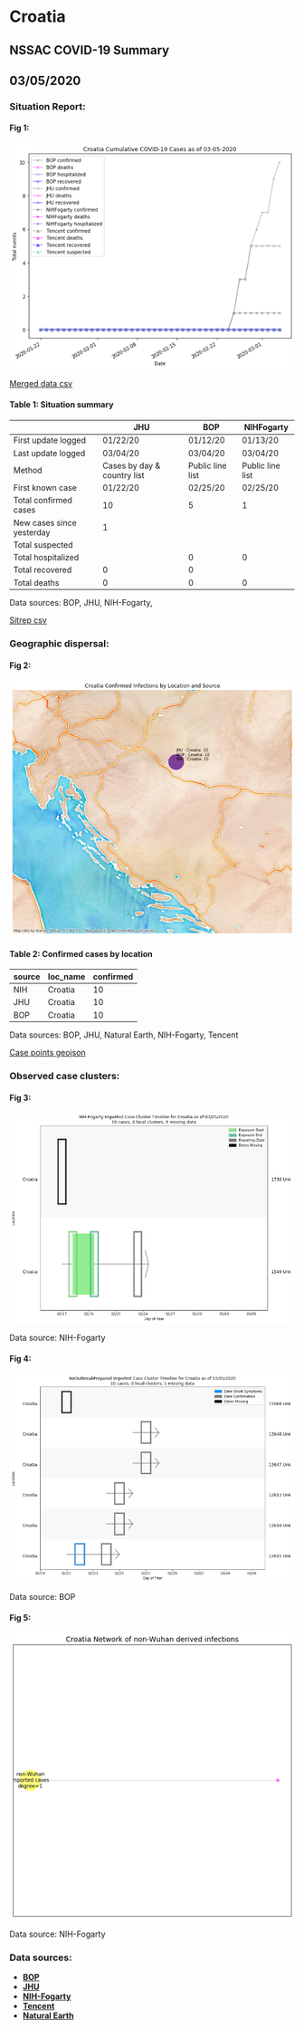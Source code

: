 # Croatia
## NSSAC COVID-19 Summary
## 03/05/2020



### Situation Report:
#### Fig 1:
![Croatia cases](../merged_histories/Croatia_merged_histories.png)

[Merged data csv](https://github.com/SchlittDataSci/SchlittDataSci.github.io/blob/master/data/tables/Croatia_merged_daily.csv)

#### Table 1: Situation summary


|                           | JHU                         | BOP              | NIHFogarty       |
|---------------------------|-----------------------------|------------------|------------------|
| First update logged       | 01/22/20                    | 01/12/20         | 01/13/20         |
| Last update logged        | 03/04/20                    | 03/04/20         | 03/04/20         |
| Method                    | Cases by day & country list | Public line list | Public line list |
| First known case          | 01/22/20                    | 02/25/20         | 02/25/20         |
| Total confirmed cases     | 10                          | 5                | 1                |
| New cases since yesterday | 1                           |                  |                  |
| Total suspected           |                             |                  |                  |
| Total hospitalized        |                             | 0                | 0                |
| Total recovered           | 0                           | 0                |                  |
| Total deaths              | 0                           | 0                | 0                |

Data sources: BOP, JHU, NIH-Fogarty, 


[Sitrep csv](https://github.com/SchlittDataSci/SchlittDataSci.github.io/blob/master/data/tables/Croatia_sitrep.csv)

### Geographic dispersal:
#### Fig 2:
![Croatia mapped](../case_locs/Croatia_case_locs.png)

#### Table 2: Confirmed cases by location


| source   | loc_name   |   confirmed |
|----------|------------|-------------|
| NIH      | Croatia    |          10 |
| JHU      | Croatia    |          10 |
| BOP      | Croatia    |          10 |

Data sources: BOP, JHU, Natural Earth, NIH-Fogarty, Tencent


[Case points geojson](https://github.com/SchlittDataSci/SchlittDataSci.github.io/blob/master/data/shapes/Croatia_case_locs.geojson)

### Observed case clusters:
#### Fig 3:
![Croatia cases](../cluster_analysis/Croatia_imported_cases_NIHFogarty.png)



Data source: NIH-Fogarty


#### Fig 4:
![Croatia cases](../cluster_analysis/Croatia_imported_cases_BOP.png)



Data source: BOP


#### Fig 5:
![Croatia network](../autochthonous_networks/Croatia_network.png)



Data source: NIH-Fogarty


### Data sources:
* **[BOP](https://github.com/beoutbreakprepared/nCoV2019)**
* **[JHU](https://github.com/CSSEGISandData/COVID-19)** 
* **[NIH-Fogarty](https://docs.google.com/spreadsheets/d/1jS24DjSPVWa4iuxuD4OAXrE3QeI8c9BC1hSlqr-NMiU/edit#gid=1187587451)** 
* **[Tencent](https://news.qq.com/zt2020/page/feiyan.htm)**
* **[Natural Earth](https://www.naturalearthdata.com/forums/forum/natural-earth-map-data/cultural-vectors/admin-1-states-provinces-and-their-boundaries/)**

<!-- Global site tag (gtag.js) - Google Analytics -->
<script async src="https://www.googletagmanager.com/gtag/js?id=UA-158816269-1"></script>
<script>
  window.dataLayer = window.dataLayer || [];
  function gtag(){dataLayer.push(arguments);}
  gtag('js', new Date());

  gtag('config', 'UA-158816269-1');
</script>